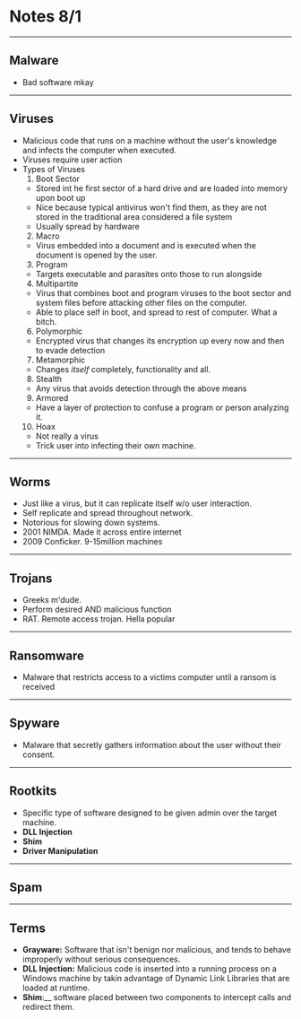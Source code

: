# Notes 8/1

---

## Malware

- Bad software mkay

---

## Viruses

- Malicious code that runs on a machine without the user's knowledge and
  infects the computer when executed.
- Viruses require user action
- Types of Viruses
  1. Boot Sector
    - Stored int he first sector of a hard drive and are loaded into memory upon boot up
    - Nice because typical antivirus won't find them, as they are not stored in the traditional
      area considered a file system
    - Usually spread by hardware
  2. Macro
    - Virus embedded into a document and is executed when the document is opened by the user.
  3. Program
    - Targets executable and parasites onto those to run alongside
  4. Multipartite
    - Virus that combines boot and program viruses to the boot sector and system files
      before attacking other files on the computer.
    - Able to place self in boot, and spread to rest of computer. What a bitch.
  6. Polymorphic
    - Encrypted virus that changes its encryption up every now and then to evade detection
  7. Metamorphic
    - Changes *itself* completely, functionality and all.
  8. Stealth
    - Any virus that avoids detection through the above means
  9. Armored
    - Have a layer of protection to confuse a program or person analyzing it.
  10. Hoax
    - Not really a virus
    - Trick user into infecting their own machine.
---

## Worms

- Just like a virus, but it can replicate itself w/o user interaction.
- Self replicate and spread throughout network.
- Notorious for slowing down systems.
- 2001 NIMDA. Made it across entire internet
- 2009 Conficker. 9-15million machines

---

## Trojans

- Greeks m'dude.
- Perform desired AND malicious function
- RAT. Remote access trojan. Hella popular

---

## Ransomware

- Malware that restricts access to a victims computer until a ransom is received

---

## Spyware

- Malware that secretly gathers information about the user without their consent.

---

## Rootkits

- Specific type of software designed to be given admin over the target machine.
- __DLL Injection__
- __Shim__
- __Driver Manipulation__

---
## Spam



---

## Terms

- __Grayware:__ Software that isn't benign nor malicious, and tends to behave
  improperly without serious consequences.
- __DLL Injection:__ Malicious code is inserted into a running process on a
  Windows machine by takin advantage of Dynamic Link Libraries that are loaded
  at runtime.
- __Shim__:__ software placed between two components to intercept calls
  and redirect them.
